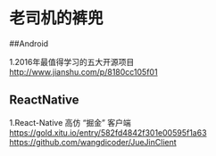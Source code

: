 # 老司机的裤兜

##Android<br>

1.2016年最值得学习的五大开源项目<br>
http://www.jianshu.com/p/8180cc105f01

## ReactNative <br>

1.React-Native 高仿 “掘金” 客户端<br>
https://gold.xitu.io/entry/582fd4842f301e00595f1a63
https://github.com/wangdicoder/JueJinClient
